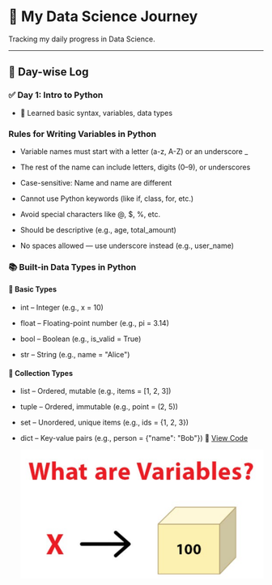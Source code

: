# 🌟 My Data Science Journey

Tracking my daily progress in Data Science.

---

## 📅 Day-wise Log
### ✅ Day 1: Intro to Python
- 📘 Learned basic syntax, variables, data types
###  Rules for Writing Variables in Python
- Variable names must start with a letter (a-z, A-Z) or an underscore _

- The rest of the name can include letters, digits (0–9), or underscores

- Case-sensitive: Name and name are different

- Cannot use Python keywords (like if, class, for, etc.)

- Avoid special characters like @, $, %, etc.

- Should be descriptive (e.g., age, total_amount)

- No spaces allowed — use underscore instead (e.g., user_name)

### 📚 Built-in Data Types in Python
####              📌 Basic Types
- int – Integer (e.g., x = 10)

- float – Floating-point number (e.g., pi = 3.14)

- bool – Boolean (e.g., is_valid = True)

- str – String (e.g., name = "Alice")

#### 📌 Collection Types
- list – Ordered, mutable (e.g., items = [1, 2, 3])

- tuple – Ordered, immutable (e.g., point = (2, 5))

- set – Unordered, unique items (e.g., ids = {1, 2, 3})

- dict – Key-value pairs (e.g., person = {"name": "Bob"})
 🔗 [View Code](Day1/code.ipynb)
  
  ![Day 1 Screenshot](Day1/variable.png)
